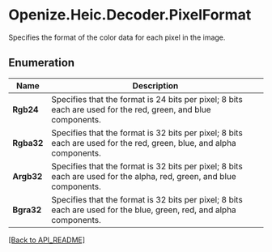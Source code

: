 # Openize.Heic.Decoder.PixelFormat

Specifies the format of the color data for each pixel in the image.

## Enumeration

Name | Description
------------ | -------------
**Rgb24** | Specifies that the format is 24 bits per pixel; 8 bits each are used for the red, green, and blue components.
**Rgba32** | Specifies that the format is 32 bits per pixel; 8 bits each are used for the red, green, blue, and alpha components.
**Argb32** | Specifies that the format is 32 bits per pixel; 8 bits each are used for the alpha, red, green, and blue components.
**Bgra32** | Specifies that the format is 32 bits per pixel; 8 bits each are used for the blue, green, red, and alpha components.

[[Back to API_README]](API_README.md)